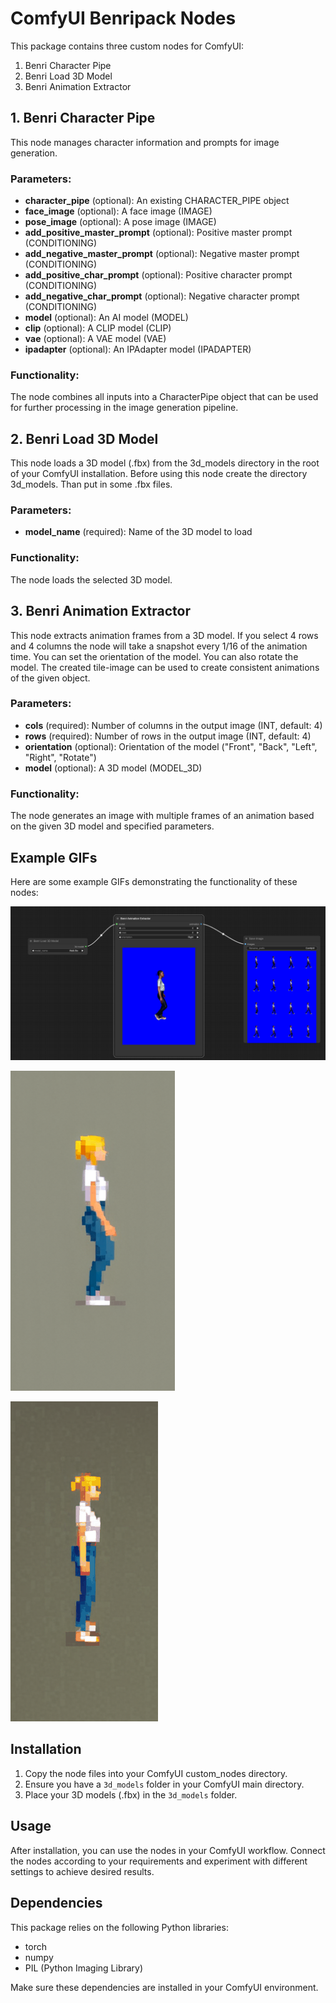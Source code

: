 # ComfyUI Benripack Nodes

This package contains three custom nodes for ComfyUI:

1. Benri Character Pipe
2. Benri Load 3D Model
3. Benri Animation Extractor

## 1. Benri Character Pipe

This node manages character information and prompts for image generation.

### Parameters:

- **character_pipe** (optional): An existing CHARACTER_PIPE object
- **face_image** (optional): A face image (IMAGE)
- **pose_image** (optional): A pose image (IMAGE)
- **add_positive_master_prompt** (optional): Positive master prompt (CONDITIONING)
- **add_negative_master_prompt** (optional): Negative master prompt (CONDITIONING)
- **add_positive_char_prompt** (optional): Positive character prompt (CONDITIONING)
- **add_negative_char_prompt** (optional): Negative character prompt (CONDITIONING)
- **model** (optional): An AI model (MODEL)
- **clip** (optional): A CLIP model (CLIP)
- **vae** (optional): A VAE model (VAE)
- **ipadapter** (optional): An IPAdapter model (IPADAPTER)

### Functionality:

The node combines all inputs into a CharacterPipe object that can be used for further processing in the image generation pipeline.

## 2. Benri Load 3D Model

This node loads a 3D model (.fbx) from the 3d_models directory in the root of your ComfyUI installation. Before using this node create the
directory 3d_models. Than put in some .fbx files.

### Parameters:

- **model_name** (required): Name of the 3D model to load

### Functionality:

The node loads the selected 3D model.

## 3. Benri Animation Extractor

This node extracts animation frames from a 3D model. If you select 4 rows and 4 columns the node will take a snapshot every 1/16 of the
animation time. You can set the orientation of the model. You can also rotate the model. The created tile-image can be used to create consistent
animations of the given object.

### Parameters:

- **cols** (required): Number of columns in the output image (INT, default: 4)
- **rows** (required): Number of rows in the output image (INT, default: 4)
- **orientation** (optional): Orientation of the model ("Front", "Back", "Left", "Right", "Rotate")
- **model** (optional): A 3D model (MODEL_3D)

### Functionality:

The node generates an image with multiple frames of an animation based on the given 3D model and specified parameters.

## Example GIFs

Here are some example GIFs demonstrating the functionality of these nodes:

![Example 1](img/workflow.png)

![Example 2](img/walk.gif)

![Example 3](img/jump.gif)

## Installation

1. Copy the node files into your ComfyUI custom_nodes directory.
2. Ensure you have a `3d_models` folder in your ComfyUI main directory.
3. Place your 3D models (.fbx) in the `3d_models` folder.

## Usage

After installation, you can use the nodes in your ComfyUI workflow. Connect the nodes according to your requirements and experiment with different settings to achieve desired results.

## Dependencies

This package relies on the following Python libraries:
- torch
- numpy
- PIL (Python Imaging Library)

Make sure these dependencies are installed in your ComfyUI environment.

